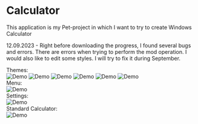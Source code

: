 # Calculator

This application is my Pet-project in which I want to try to create Windows Calculator

12.09.2023 - 
Right before downloading the progress, I found several bugs and errors. There are errors when trying to perform the mod operation. I would also like to edit some styles. I will try to fix it during September.

Themes:                                 
![Demo](https://imgur.com/JVyeyul.png)
![Demo](https://imgur.com/tkfzicB.png)
![Demo](https://imgur.com/3969rZK.png)
![Demo](https://imgur.com/HIBWk1c.png)
![Demo](https://imgur.com/2wfbFM5.png)
![Demo](https://imgur.com/XqKlvFM.png)     
Menu:                   
![Demo](https://i.imgur.com/nt2zVNK.png)           
Settings:              
![Demo](https://imgur.com/XqKlvFM.png)           
Standard Calculator:              
![Demo](https://imgur.com/Dcvaj9H.png)
